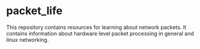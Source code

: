 # packet_life
This repository contains resources for learning about network packets. It contains information about hardware level packet processing in general and linux networking. 
